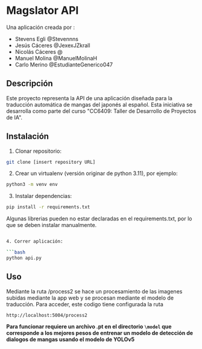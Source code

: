 # Magslator API

Una aplicación creada por :

- Stevens Egli @Stevennns
- Jesús Cáceres @JexexJZkrall
- Nicolás Cáceres @
- Manuel Molina @ManuelMolinaH
- Carlo Merino @EstudianteGenerico047

## Descripción

Este proyecto representa la API de una aplicación diseñada para la traducción automática de mangas del japonés al español. Esta iniciativa se desarrolla como parte del curso "CC6409: Taller de Desarrollo de Proyectos de IA".

## Instalación

1. Clonar repositorio:

```bash
git clone [insert repository URL]
```

2. Crear un virtualenv (versión originar de python 3.11), por ejemplo:

```bash
python3 -m venv env
```

3. Instalar dependencias:

```bash
pip install -r requirements.txt
```

Algunas librerias pueden no estar declaradas en el requirements.txt, por lo que se deben instalar manualmente.

````bash

4. Correr aplicación:

```bash
python api.py
````

## Uso

Mediante la ruta /process2 se hace un procesamiento de las imagenes subidas mediante la app web y se procesan mediante el modelo de traducción. Para acceder, este codigo tiene configurada la ruta

`http://localhost:5004/process2`

**Para funcionar requiere un archivo .pt en el directorio `\model` que corresponde a los mejores pesos de entrenar un modelo de detección de dialogos de mangas usando el modelo de YOLOv5**
